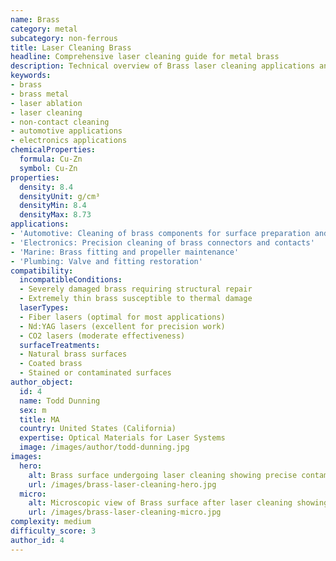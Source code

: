```yaml
---
name: Brass
category: metal
subcategory: non-ferrous
title: Laser Cleaning Brass
headline: Comprehensive laser cleaning guide for metal brass
description: Technical overview of Brass laser cleaning applications and parameters
keywords:
- brass
- brass metal
- laser ablation
- laser cleaning
- non-contact cleaning
- automotive applications
- electronics applications
chemicalProperties:
  formula: Cu-Zn
  symbol: Cu-Zn
properties:
  density: 8.4
  densityUnit: g/cm³
  densityMin: 8.4
  densityMax: 8.73
applications:
- 'Automotive: Cleaning of brass components for surface preparation and restoration'
- 'Electronics: Precision cleaning of brass connectors and contacts'
- 'Marine: Brass fitting and propeller maintenance'
- 'Plumbing: Valve and fitting restoration'
compatibility:
  incompatibleConditions:
  - Severely damaged brass requiring structural repair
  - Extremely thin brass susceptible to thermal damage
  laserTypes:
  - Fiber lasers (optimal for most applications)
  - Nd:YAG lasers (excellent for precision work)
  - CO2 lasers (moderate effectiveness)
  surfaceTreatments:
  - Natural brass surfaces
  - Coated brass
  - Stained or contaminated surfaces
author_object:
  id: 4
  name: Todd Dunning
  sex: m
  title: MA
  country: United States (California)
  expertise: Optical Materials for Laser Systems
  image: /images/author/todd-dunning.jpg
images:
  hero:
    alt: Brass surface undergoing laser cleaning showing precise contamination removal
    url: /images/brass-laser-cleaning-hero.jpg
  micro:
    alt: Microscopic view of Brass surface after laser cleaning showing detailed surface structure
    url: /images/brass-laser-cleaning-micro.jpg
complexity: medium
difficulty_score: 3
author_id: 4
---
```

